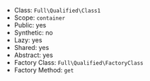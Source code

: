 - Class: `Full\Qualified\Class1`
- Scope: `container`
- Public: yes
- Synthetic: no
- Lazy: yes
- Shared: yes
- Abstract: yes
- Factory Class: `Full\Qualified\FactoryClass`
- Factory Method: `get`